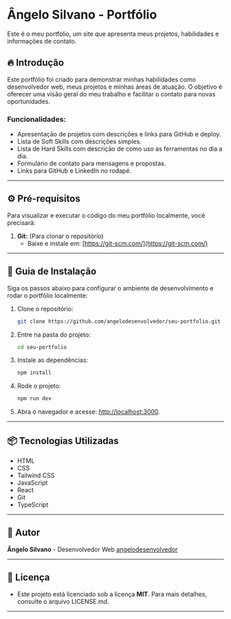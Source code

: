 # Ângelo Silvano - Portfólio  

Este é o meu portfólio, um site que apresenta meus projetos, habilidades e informações de contato.  

## 🔥 Introdução  

Este portfólio foi criado para demonstrar minhas habilidades como desenvolvedor web, meus projetos e minhas áreas de atuação. O objetivo é oferecer uma visão geral do meu trabalho e facilitar o contato para novas oportunidades.  

### **Funcionalidades:**  
- Apresentação de projetos com descrições e links para GitHub e deploy.  
- Lista de Soft Skills com descrições simples.  
- Lista de Hard Skills com descrição de como uso as ferramentas no dia a dia.  
- Formulário de contato para mensagens e propostas.  
- Links para GitHub e LinkedIn no rodapé.  

---

## ⚙️ Pré-requisitos  

Para visualizar e executar o código do meu portfólio localmente, você precisará:  

1. **Git:** (Para clonar o repositório)  
   - Baixe e instale em: [https://git-scm.com/](https://git-scm.com/)  

---

## 🔨 Guia de Instalação  

Siga os passos abaixo para configurar o ambiente de desenvolvimento e rodar o portfólio localmente:  

1. Clone o repositório:  
   ```bash  
   git clone https://github.com/angelodesenvolvedor/seu-portfolio.git  
   ```  

2. Entre na pasta do projeto:  
   ```bash  
   cd seu-portfolio  
   ```  

3. Instale as dependências:  
   ```bash  
   npm install  
   ```  

4. Rode o projeto:  
   ```bash  
   npm run dev  
   ```  

5. Abra o navegador e acesse: [http://localhost:3000](http://localhost:3000).  

---

## 📦 Tecnologias Utilizadas  

- HTML  
- CSS  
- Tailwind CSS  
- JavaScript  
- React  
- Git  
- TypeScript  

---

## 👷 Autor  

**Ângelo Silvano**  - Desenvolvedor Web [angelodesenvolvedor](https://github.com/angelodesenvolvedor)

---

## 📄 Licença  

- Este projeto está licenciado sob a licença **MIT**. Para mais detalhes, consulte o arquivo LICENSE.md.  

---  
